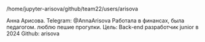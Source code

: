 /home/jupyter-arisova/github/team22/users/arisova

Анна Арисова. 
Telegram: @AnnaArisova
Работала в финансах, была педагогом. 
люблю пешие прогулки. 
Цель: Back-end разработчик junior в 2024
Github: arisova
